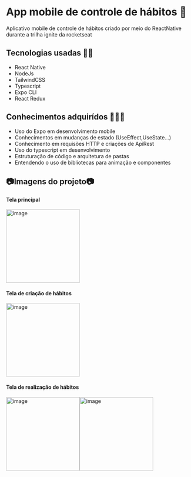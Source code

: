 # App mobile de controle de hábitos 📱
Aplicativo mobile de controle de hábitos criado por meio do ReactNative durante a trilha ignite da rocketseat

<h2>Tecnologias usadas 🧑‍💻 </h2>
<ul>
  <li> React Native</li>
  <li> NodeJs</li>
  <li> TailwindCSS </li>
  <li> Typescript </li>
  <li> Expo CLI </li>
  <li> React Redux</li>
</ul>

<h2>Conhecimentos adquirídos 🧑‍💻🧠 </h2>
<ul>
  <li> Uso do Expo em desenvolvimento mobile</li>
  <li> Conhecimentos em mudanças de estado (UseEffect,UseState...)</li>
  <li> Conhecimento em requisões HTTP e criações de ApiRest</li>
  <li> Uso do typescript em desenvolvimento </li>
  <li> Estruturação de código e arquitetura de pastas</li>
  <li> Entendendo o uso de bibliotecas para animação e componentes</li>
</ul>

<h2>📷Imagens do projeto📷</h2>

<h4> Tela principal </h4>
<div style="display:flex;width:100%;">
  <img width="200" alt="image" src="https://user-images.githubusercontent.com/74430293/215236953-93df34a8-1088-42a9-95c2-8369073d62f6.png">
</div>

<h4>Tela de criação de hábitos</h4>
<img width="200" alt="image" src="https://user-images.githubusercontent.com/74430293/215237053-3e69c7e7-b22e-4940-a66a-6c7f087ba550.jpeg">

<h4> Tela de realização de hábitos </h4>
<div style="display:flex;width:100%;">
  <img width="200" alt="image" src="https://user-images.githubusercontent.com/74430293/215237343-9dedabcb-9800-4f27-af77-adc6d0730e04.jpeg">
  <img width="200" alt="image" src="https://user-images.githubusercontent.com/74430293/215237360-ed9b15a7-f11f-4194-934b-ba2c59623e31.jpeg">
</div>
